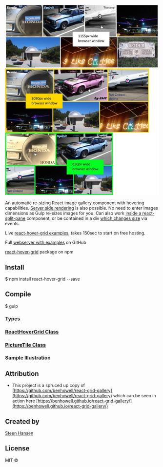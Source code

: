 <a name="fast-start"></a>
![visual explanation](https://github.com/steenhansen/react-hover-grid/blob/master/react_hover_grid.jpg)

An automatic re-sizing React image gallery component with hovering capabilities. [Server side rendering](https://react-hover-grid.onrender.com/ssr-no-js) is also possible. No need to enter images dimensions as Gulp re-sizes images for you. Can also work [inside a react-split-pane](https://react-hover-grid.onrender.com/resizable-splitter) component, or be contained in a div [which changes size](https://react-hover-grid.onrender.com/shrink-grow) via events.

Live [react-hover-grid examples](https://react-hover-grid.onrender.com/), takes 150sec to start on free hosting.

Full [webserver with examples](https://github.com/steenhansen/react-hover-grid-examples) on GitHub

[react-hover-grid](https://www.npmjs.com/package/react-hover-grid) package on npm

## Install

$ npm install react-hover-grid --save

## Compile

$ gulp

### [Types](/readme_types.md)

### [ReactHoverGrid Class](/readme_ReactHoverGrid.md)

### [PictureTile Class](/readme_PictureTile.md)

### [Sample Illustration](/readme_sample.md)

## Attribution

- This project is a spruced up copy of [https://github.com/benhowell/react-grid-gallery](https://github.com/benhowell/react-grid-gallery) which can be seen in action here [https://benhowell.github.io/react-grid-gallery/](https://benhowell.github.io/react-grid-gallery/)

## Created by  

[Steen Hansen](https://github.com/steenhansen)

## License

MIT ©
